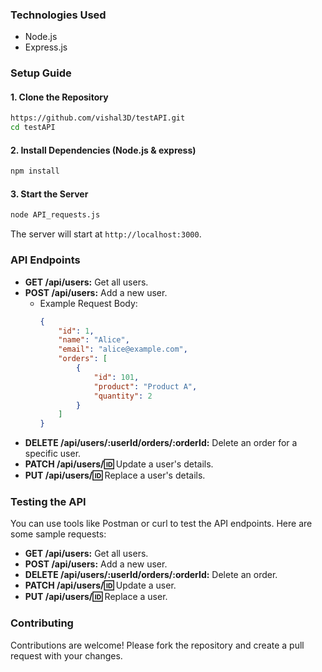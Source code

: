 ### Technologies Used
- Node.js
- Express.js

### Setup Guide

#### 1. Clone the Repository
```sh
https://github.com/vishal3D/testAPI.git
cd testAPI
```

#### 2. Install Dependencies (Node.js & express)
```sh
npm install
```

#### 3. Start the Server
```sh
node API_requests.js
```
The server will start at `http://localhost:3000`.

### API Endpoints

- **GET /api/users:** Get all users.
- **POST /api/users:** Add a new user.
  - Example Request Body:
    ```json
    {
        "id": 1,
        "name": "Alice",
        "email": "alice@example.com",
        "orders": [
            {
                "id": 101,
                "product": "Product A",
                "quantity": 2
            }
        ]
    }
    ```
- **DELETE /api/users/:userId/orders/:orderId:** Delete an order for a specific user.
- **PATCH /api/users/:id:** Update a user's details.
- **PUT /api/users/:id:** Replace a user's details.

### Testing the API

You can use tools like Postman or curl to test the API endpoints. Here are some sample requests:

- **GET /api/users:** Get all users.
- **POST /api/users:** Add a new user.
- **DELETE /api/users/:userId/orders/:orderId:** Delete an order.
- **PATCH /api/users/:id:** Update a user.
- **PUT /api/users/:id:** Replace a user.

### Contributing

Contributions are welcome! Please fork the repository and create a pull request with your changes.
